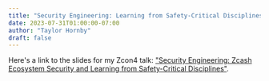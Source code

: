 ```yaml
---
title: "Security Engineering: Learning from Safety-Critical Disciplines"
date: 2023-07-31T01:00:00-07:00
author: "Taylor Hornby"
draft: false
---
```


Here's a link to the slides for my Zcon4 talk: ["Security Engineering: Zcash
Ecosystem Security and Learning from Safety-Critical
Disciplines"](https://docs.google.com/presentation/d/1gq-JOhLkmvlebkh5RBCTZBZwNBoxZ_ioVmgAsMKkC1Q/edit?usp=sharing).